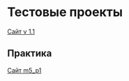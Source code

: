 # Тестовые проекты

[Сайт v 1.1](https://altoskey.github.io/Ver_1/ "Ver 1.0 Прикручены свистоперделки")

## Практика
[Сайт m5_p1](https://altoskey.github.io/m5_p1/src/ "Практика m5_p1")
